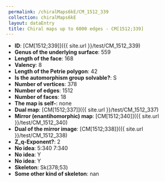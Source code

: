```yaml
--- 
 permalink: /chiralMaps6kE/CM_1512_339 
 collection: chiralMaps6kE
 layout: dataEntry
 title: Chiral maps up to 6000 edges - CM[1512;339]
---
```


- **ID**: [CM[1512;339]]({{ site.url }}/test/CM_1512_339)
- **Genus of the underlying surface**: 559
- **Length of the face**: 168
- **Valency**: 8
- **Length of the Petrie polygon**: 42
- **Is the automorphism group solvable?**: S
- **Number of vertices**: 378
- **Number of edges**: 1512
- **Number of faces**: 18
- **The map is self-**: none
- **Dual map**: [CM[1512;337]]({{ site.url }}/test/CM_1512_337)
- **Mirror (enantihomorphic) map**: [CM[1512;340]]({{ site.url }}/test/CM_1512_340)
- **Dual of the mirror image**: [CM[1512;338]]({{ site.url }}/test/CM_1512_338)
- **Z_q-Exponent?**: 2
- **No idea**:  5:340 7:340
- **No idea**: Y
- **No idea**: Y
- **Skeleton**: Sk(378;53)
- **Some other kind of skeleton**: nan
